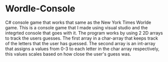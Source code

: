 # Wordle-Console
C# console game that works that same as the New York Times Worlde game.
This is a console game that I made using visual studio and the integrted console that goes with it.
The program works by using 2 2D arrays to track the users guesses. The first array in a char-array that keeps track of the letters that the user has guessed. The second array is an int-array that assigns a values from 0-3 to each letter in the char array respectively, this values scales based on how close the user's guess was.

